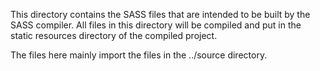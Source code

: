 This directory contains the SASS files that are intended to be built by the 
SASS compiler. All files in this directory will be compiled and put in the 
static resources directory of the compiled project.

The files here mainly import the files in the ../source directory.